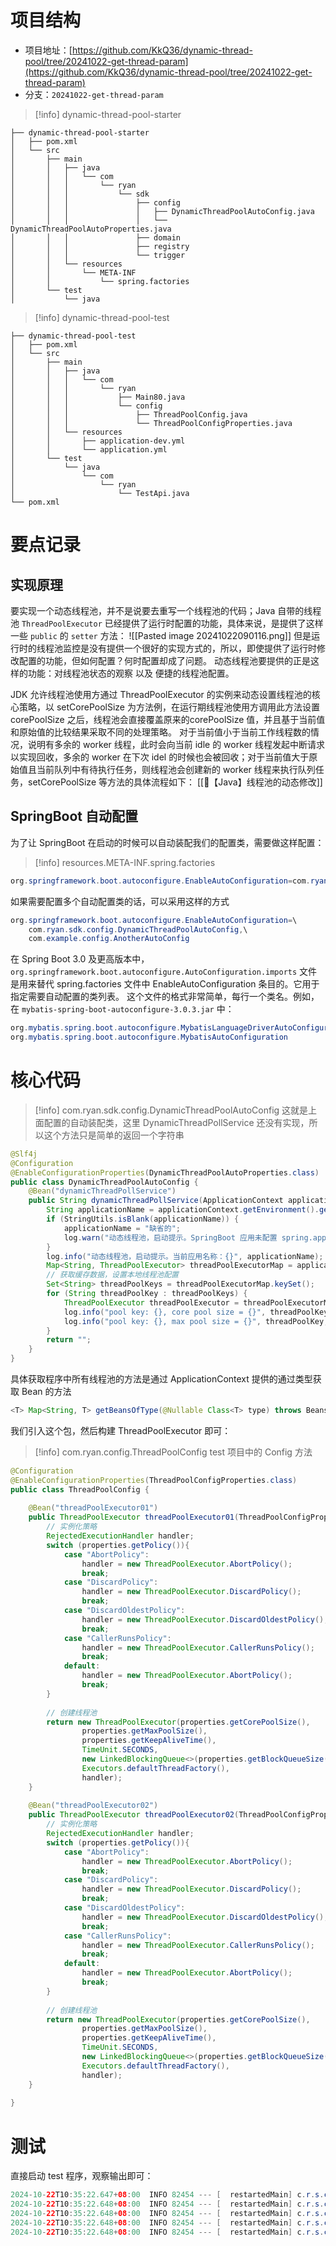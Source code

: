# 项目结构
- 项目地址：[https://github.com/KkQ36/dynamic-thread-pool/tree/20241022-get-thread-param](https://github.com/KkQ36/dynamic-thread-pool/tree/20241022-get-thread-param)
- 分支：`20241022-get-thread-param`
>[!info] dynamic-thread-pool-starter
```
├── dynamic-thread-pool-starter
│   ├── pom.xml
│   └── src
│       ├── main
│       │   ├── java
│       │   │   └── com
│       │   │       └── ryan
│       │   │           └── sdk
│       │   │               ├── config
│       │   │               │   ├── DynamicThreadPoolAutoConfig.java
│       │   │               │   └── DynamicThreadPoolAutoProperties.java
│       │   │               ├── domain
│       │   │               ├── registry
│       │   │               └── trigger
│       │   └── resources
│       │       └── META-INF
│       │           └── spring.factories
│       └── test
│           └── java
```

>[!info] dynamic-thread-pool-test
```
├── dynamic-thread-pool-test
│   ├── pom.xml
│   └── src
│       ├── main
│       │   ├── java
│       │   │   └── com
│       │   │       └── ryan
│       │   │           ├── Main80.java
│       │   │           └── config
│       │   │               ├── ThreadPoolConfig.java
│       │   │               └── ThreadPoolConfigProperties.java
│       │   └── resources
│       │       ├── application-dev.yml
│       │       └── application.yml
│       └── test
│           └── java
│               └── com
│                   └── ryan
│                       └── TestApi.java
└── pom.xml
```

# 要点记录
## 实现原理
要实现一个动态线程池，并不是说要去重写一个线程池的代码；Java 自带的线程池 `ThreadPoolExecutor` 已经提供了运行时配置的功能，具体来说，是提供了这样一些 `public` 的 `setter` 方法：
![[Pasted image 20241022090116.png]]
但是运行时的线程池监控是没有提供一个很好的实现方式的，所以，即使提供了运行时修改配置的功能，但如何配置？何时配置却成了问题。
动态线程池要提供的正是这样的功能：对线程池状态的观察 以及 便捷的线程池配置。

JDK 允许线程池使用方通过 ThreadPoolExecutor 的实例来动态设置线程池的核心策略，以 setCorePoolSize 为方法例，在运行期线程池使用方调用此方法设置 corePoolSize 之后，线程池会直接覆盖原来的corePoolSize 值，并且基于当前值和原始值的比较结果采取不同的处理策略。
对于当前值小于当前工作线程数的情况，说明有多余的 worker 线程，此时会向当前 idle 的 worker 线程发起中断请求以实现回收，多余的 worker 在下次 idel 的时候也会被回收；对于当前值大于原始值且当前队列中有待执行任务，则线程池会创建新的 worker 线程来执行队列任务，setCorePoolSize 等方法的具体流程如下：
[[🍗【Java】线程池的动态修改]]
## SpringBoot 自动配置
为了让 SpringBoot 在启动的时候可以自动装配我们的配置类，需要做这样配置：
>[!info] resources.META-INF.spring.factories
```java
org.springframework.boot.autoconfigure.EnableAutoConfiguration=com.ryan.sdk.config.DynamicThreadPoolAutoConfig
```
如果需要配置多个自动配置类的话，可以采用这样的方式
```java
org.springframework.boot.autoconfigure.EnableAutoConfiguration=\
	com.ryan.sdk.config.DynamicThreadPoolAutoConfig,\
	com.example.config.AnotherAutoConfig
```
在 Spring Boot 3.0 及更高版本中，`org.springframework.boot.autoconfigure.AutoConfiguration.imports` 文件是用来替代 spring.factories 文件中 EnableAutoConfiguration 条目的。它用于指定需要自动配置的类列表。
这个文件的格式非常简单，每行一个类名。例如，在 `mybatis-spring-boot-autoconfigure-3.0.3.jar` 中：
```java
org.mybatis.spring.boot.autoconfigure.MybatisLanguageDriverAutoConfiguration  
org.mybatis.spring.boot.autoconfigure.MybatisAutoConfiguration
```
# 核心代码
>[!info] com.ryan.sdk.config.DynamicThreadPoolAutoConfig
>这就是上面配置的自动装配类，这里 DynamicThreadPollService 还没有实现，所以这个方法只是简单的返回一个字符串
```java
@Slf4j  
@Configuration  
@EnableConfigurationProperties(DynamicThreadPoolAutoProperties.class)  
public class DynamicThreadPoolAutoConfig {  
    @Bean("dynamicThreadPollService")  
    public String dynamicThreadPollService(ApplicationContext applicationContext) {  
        String applicationName = applicationContext.getEnvironment().getProperty("spring.application.name");  
        if (StringUtils.isBlank(applicationName)) {  
            applicationName = "缺省的";  
            log.warn("动态线程池，启动提示。SpringBoot 应用未配置 spring.application.name 无法获取到应用名称！");  
        }  
        log.info("动态线程池，启动提示。当前应用名称：{}", applicationName);  
        Map<String, ThreadPoolExecutor> threadPoolExecutorMap = applicationContext.getBeansOfType(ThreadPoolExecutor.class);  
        // 获取缓存数据，设置本地线程池配置  
        Set<String> threadPoolKeys = threadPoolExecutorMap.keySet();  
        for (String threadPoolKey : threadPoolKeys) {  
            ThreadPoolExecutor threadPoolExecutor = threadPoolExecutorMap.get(threadPoolKey);  
            log.info("pool key: {}, core pool size = {}", threadPoolKey, threadPoolExecutor.getCorePoolSize());  
            log.info("pool key: {}, max pool size = {}", threadPoolKey, threadPoolExecutor.getMaximumPoolSize());  
        }  
        return "";  
    }  
}
```
具体获取程序中所有线程池的方法是通过 ApplicationContext 提供的通过类型获取 Bean 的方法
```java
<T> Map<String, T> getBeansOfType(@Nullable Class<T> type) throws BeansException;
```
我们引入这个包，然后构建 ThreadPoolExecutor 即可：
>[!info] com.ryan.config.ThreadPoolConfig
> test 项目中的 Config 方法
```java
@Configuration  
@EnableConfigurationProperties(ThreadPoolConfigProperties.class)  
public class ThreadPoolConfig {  
  
    @Bean("threadPoolExecutor01")  
    public ThreadPoolExecutor threadPoolExecutor01(ThreadPoolConfigProperties properties) {  
        // 实例化策略  
        RejectedExecutionHandler handler;  
        switch (properties.getPolicy()){  
            case "AbortPolicy":  
                handler = new ThreadPoolExecutor.AbortPolicy();  
                break;  
            case "DiscardPolicy":  
                handler = new ThreadPoolExecutor.DiscardPolicy();  
                break;  
            case "DiscardOldestPolicy":  
                handler = new ThreadPoolExecutor.DiscardOldestPolicy();  
                break;  
            case "CallerRunsPolicy":  
                handler = new ThreadPoolExecutor.CallerRunsPolicy();  
                break;  
            default:  
                handler = new ThreadPoolExecutor.AbortPolicy();  
                break;  
        }  
  
        // 创建线程池  
        return new ThreadPoolExecutor(properties.getCorePoolSize(),  
                properties.getMaxPoolSize(),  
                properties.getKeepAliveTime(),  
                TimeUnit.SECONDS,  
                new LinkedBlockingQueue<>(properties.getBlockQueueSize()),  
                Executors.defaultThreadFactory(),  
                handler);  
    }  
  
    @Bean("threadPoolExecutor02")  
    public ThreadPoolExecutor threadPoolExecutor02(ThreadPoolConfigProperties properties) {  
        // 实例化策略  
        RejectedExecutionHandler handler;  
        switch (properties.getPolicy()){  
            case "AbortPolicy":  
                handler = new ThreadPoolExecutor.AbortPolicy();  
                break;  
            case "DiscardPolicy":  
                handler = new ThreadPoolExecutor.DiscardPolicy();  
                break;  
            case "DiscardOldestPolicy":  
                handler = new ThreadPoolExecutor.DiscardOldestPolicy();  
                break;  
            case "CallerRunsPolicy":  
                handler = new ThreadPoolExecutor.CallerRunsPolicy();  
                break;  
            default:  
                handler = new ThreadPoolExecutor.AbortPolicy();  
                break;  
        }  
  
        // 创建线程池  
        return new ThreadPoolExecutor(properties.getCorePoolSize(),  
                properties.getMaxPoolSize(),  
                properties.getKeepAliveTime(),  
                TimeUnit.SECONDS,  
                new LinkedBlockingQueue<>(properties.getBlockQueueSize()),  
                Executors.defaultThreadFactory(),  
                handler);  
    }  
  
}
```
# 测试
直接启动 test 程序，观察输出即可：
```java
2024-10-22T10:35:22.647+08:00  INFO 82454 --- [  restartedMain] c.r.s.c.DynamicThreadPoolAutoConfig      : 动态线程池，启动提示。当前应用名称：dynamic-thread-pool-test-app
2024-10-22T10:35:22.648+08:00  INFO 82454 --- [  restartedMain] c.r.s.c.DynamicThreadPoolAutoConfig      : pool key: threadPoolExecutor01, core pool size = 20
2024-10-22T10:35:22.648+08:00  INFO 82454 --- [  restartedMain] c.r.s.c.DynamicThreadPoolAutoConfig      : pool key: threadPoolExecutor01, max pool size = 50
2024-10-22T10:35:22.648+08:00  INFO 82454 --- [  restartedMain] c.r.s.c.DynamicThreadPoolAutoConfig      : pool key: threadPoolExecutor02, core pool size = 20
2024-10-22T10:35:22.648+08:00  INFO 82454 --- [  restartedMain] c.r.s.c.DynamicThreadPoolAutoConfig      : pool key: threadPoolExecutor02, max pool size = 50
```
